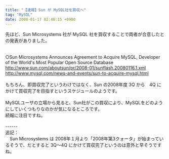 ```yaml
---
title: "【速報】Sun が MySQL社を買収へ"
tag: "MySQL"
date: 2008-01-17 02:40:15 +0900
---
```


先ほど、Sun Microsystems 社が MySQL 社を買収することで両者が合意したとの発表がありました。<br>
<br>
<br>
○Sun Microsystems Announces Agreement to Acquire MySQL, Developer of the World's Most Popular Open Source Database<br>
 http://www.sun.com/aboutsun/pr/2008-01/sunflash.20080116.1.xml<br>
 http://www.mysql.com/news-and-events/sun-to-acquire-mysql.html<br>
<br>
もちろん、即買収完了というわけではなく、Sun の2008年度 3Q から　4Q にかけて買収完了を目指すというスケジュールのようです。<br>
<br>
MySQLユーザの立場から見ると、Sun社がこの買収により、MySQLをどのようにしていくつもりなのかが気になるところです。　<br>
続報に注目ですね。<br>
<br>
------<br>
追記：<br>
　Sun Microsystems は 2008年１月より「2008年第3クォータ」が始まっているそうで、だとすると 3Q〜4Q にかけて買収完了というのは意外と早そうですね。<br>
<br>
<br>
　<br>
<br>

